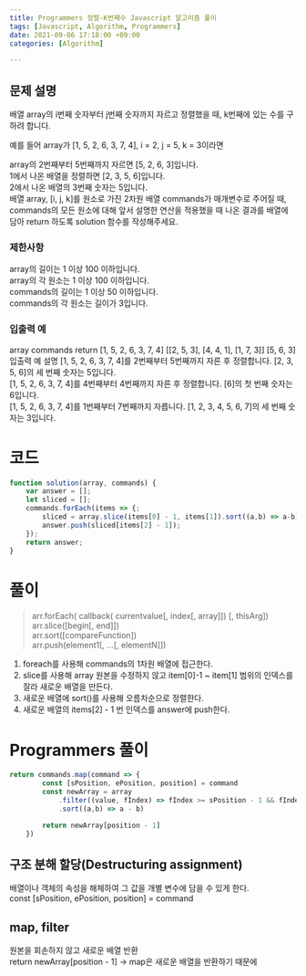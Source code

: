 ```yaml
---
title: Programmers 정렬-K번째수 Javascript 알고리즘 풀이
tags: [Javascript, Algorithm, Programmers]
date: 2021-09-06 17:18:00 +09:00
categories: [Algorithm]

---
```


## 문제 설명
배열 array의 i번째 숫자부터 j번째 숫자까지 자르고 정렬했을 때, k번째에 있는 수를 구하려 합니다.

예를 들어 array가 [1, 5, 2, 6, 3, 7, 4], i = 2, j = 5, k = 3이라면

array의 2번째부터 5번째까지 자르면 [5, 2, 6, 3]입니다.  
1에서 나온 배열을 정렬하면 [2, 3, 5, 6]입니다.  
2에서 나온 배열의 3번째 숫자는 5입니다.  
배열 array, [i, j, k]를 원소로 가진 2차원 배열 commands가 매개변수로 주어질 때, commands의 모든 원소에 대해 앞서 설명한 연산을 적용했을 때 나온 결과를 배열에 담아 return 하도록 solution 함수를 작성해주세요.  

### 제한사항
array의 길이는 1 이상 100 이하입니다.  
array의 각 원소는 1 이상 100 이하입니다.  
commands의 길이는 1 이상 50 이하입니다.  
commands의 각 원소는 길이가 3입니다.  
### 입출력 예
array	commands	return
[1, 5, 2, 6, 3, 7, 4]	[[2, 5, 3], [4, 4, 1], [1, 7, 3]]	[5, 6, 3]
입출력 예 설명
[1, 5, 2, 6, 3, 7, 4]를 2번째부터 5번째까지 자른 후 정렬합니다. [2, 3, 5, 6]의 세 번째 숫자는 5입니다.  
[1, 5, 2, 6, 3, 7, 4]를 4번째부터 4번째까지 자른 후 정렬합니다. [6]의 첫 번째 숫자는 6입니다.  
[1, 5, 2, 6, 3, 7, 4]를 1번째부터 7번째까지 자릅니다. [1, 2, 3, 4, 5, 6, 7]의 세 번째 숫자는 3입니다.  

# 코드
```js
function solution(array, commands) {
    var answer = [];
 	let sliced = [];
    commands.forEach(items => {;
        sliced = array.slice(items[0] - 1, items[1]).sort((a,b) => a-b); 
        answer.push(sliced[items[2] - 1]);
    });
    return answer;
}
```  



# 풀이
> arr.forEach( callback( currentvalue[, index[, array]]) [, thisArg])  
> arr.slice([begin[, end]])  
> arr.sort([compareFunction])  
> arr.push(element1[, ...[, elementN]])  

1. foreach를 사용해 commands의 1차원 배열에 접근한다. 
2. slice를 사용해 array 원본을 수정하지 않고 item[0]-1 ~ item[1] 범위의 인덱스를 잘라 새로운 배열을 만든다.
3. 새로운 배열에 sort()를 사용해 오름차순으로 정렬한다.
4. 새로운 배열의 items[2] - 1 번 인덱스를 answer에 push한다.

# Programmers 풀이
```js
return commands.map(command => {
        const [sPosition, ePosition, position] = command
        const newArray = array
            .filter((value, fIndex) => fIndex >= sPosition - 1 && fIndex <= ePosition - 1)
            .sort((a,b) => a - b)    

        return newArray[position - 1]
    })
```
  ## 구조 분해 할당(Destructuring assignment)  
배열이나 객체의 속성을 해체하여 그 값을 개별 변수에 담을 수 있게 한다.   
const [sPosition, ePosition, position] = command 
 
## map, filter
원본을 회손하지 않고 새로운 배열 반환  
return newArray[position - 1] -> map은 새로운 배열을 반환하기 때문에